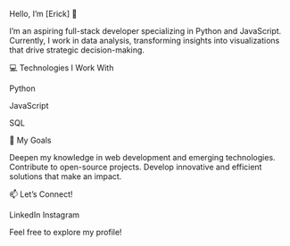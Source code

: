 Hello, I’m [Erick] 👋

I’m an aspiring full-stack developer specializing in Python and JavaScript. Currently, I work in data analysis, transforming insights into visualizations that drive strategic decision-making.

💻 Technologies I Work With

Python

JavaScript

SQL


🚀 My Goals

Deepen my knowledge in web development and emerging technologies.
Contribute to open-source projects.
Develop innovative and efficient solutions that make an impact.


📫 Let’s Connect!

LinkedIn
Instagram


Feel free to explore my profile!

